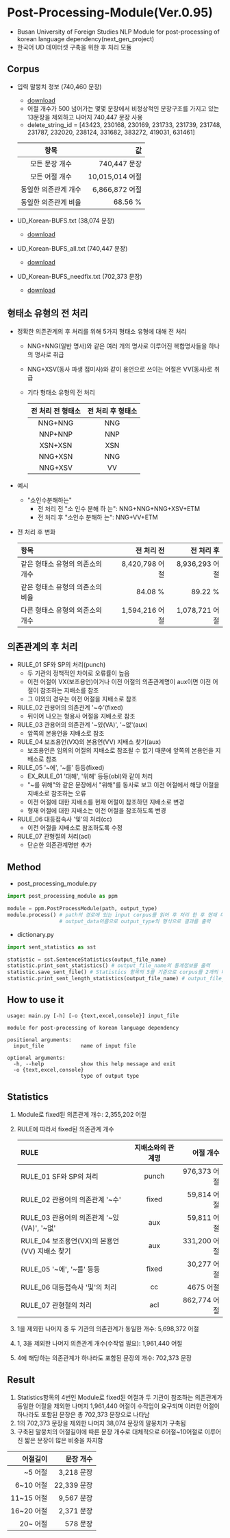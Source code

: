 # Post-Processing-Module(Ver.0.95)

+ Busan University of Foreign Studies NLP Module for post-processing of korean language dependency(next_gen_project)
+ 한국어 UD 데이터셋 구축을 위한 후 처리 모듈

## Corpus
+ 입력 말뭉치 정보 (740,460 문장)
  * [download](https://drive.google.com/open?id=1XOSs42pv5UcMe-9EbN_sLzDbX6_1ryZE)
  * 어절 개수가 500 넘어가는 몇몇 문장에서 비정상적인 문장구조를 가지고 있는 13문장을 제외하고 나머지 740,447 문장 사용
  * delete_string_id = [43423, 230168, 230169, 231733, 231739, 231748, 231787, 232020, 238124, 331682, 383272, 419031, 631461]
  
  | 항목 | 값 |
  |:---:|---:|
  | 모든 문장 개수 |	740,447 문장	|
  | 모든 어절 개수	| 10,015,014 어절	|
  | 동일한 의존관계 개수 |	6,866,872 어절	|
  | 동일한 의존관계 비율	| 68.56 %	|
+ UD_Korean-BUFS.txt (38,074 문장)
  * [download]()
+ UD_Korean-BUFS_all.txt (740,447 문장)
  * [download](https://drive.google.com/open?id=1mVBOA5zxStvF_AM0jBL5q--uPjlL4LE3)
+ UD_Korean-BUFS_needfix.txt (702,373 문장)
  * [download]()
  

## 형태소 유형의 전 처리
+ 정확한 의존관계의 후 처리를 위해 5가지 형태소 유형에 대해 전 처리
  * NNG+NNG(일반 명사)와 같은 여러 개의 명사로 이루어진 복합명사들을 하나의 명사로 취급
  * NNG+XSV(동사 파생 접미사)와 같이 용언으로 쓰이는 어절은 VV(동사)로 취급
  * 기타 형태소 유형의 전 처리
  
    | 전 처리 전 형태소 | 전 처리 후 형태소 |
    |:---:|:---:|
    | NNG+NNG | NNG |
    | NNP+NNP | NNP |
    | XSN+XSN | XSN |
    | NNG+XSN | NNG |
    | NNG+XSV | VV |
+ 예시
  * "소인수분해하는"
    - 전 처리 전 "소 인수 분해 하 는": NNG+NNG+NNG+XSV+ETM
    - 전 처리 후 "소인수 분해하 는": NNG+VV+ETM
+ 전 처리 후 변화

    | 항목 | 전 처리 전 | 전 처리 후 |
    | :------- | ----: | ---: |
    | 같은 형태소 유형의 의존소의 개수 | 8,420,798 어절 | 8,936,293 어절 |
    | 같은 형태소 유형의 의존소의 비율 | 84.08 % | 89.22 % |
    | 다른 형태소 유형의 의존소의 개수 | 1,594,216 어절 | 1,078,721 어절 |

## 의존관계의 후 처리
+ RULE_01 SF와 SP의 처리(punch)
  * 두 기관의 정책적인 차이로 오류률이 높음
  * 이전 어절이 VX(보조용언)이거나 이전 어절의 의존관계명이 aux이면 이전 어절이 참조하는 지배소를 참조
  * 그 이외의 경우는 이전 어절을 지배소로 참조
+ RULE_02 관용어의 의존관계 '~수'(fixed)
  * 뒤이어 나오는 형용사 어절을 지배소로 참조
+ RULE_03 관용어의 의존관계 '~있(VA)', '~없'(aux)
  * 앞쪽의 본용언을 지배소로 참조
+ RULE_04 보조용언(VX)의 본용언(VV) 지배소 찾기(aux)
  * 보조용언은 임의의 어절의 지배소로 참조될 수 없기 때문에 앞쪽의 본용언을 지배소로 참조
+ RULE_05 '~에', '~를' 등등(fixed)
  * EX_RULE_01 '대해', '위해' 등등(obl)와 같이 처리
  * "~를 위해"와 같은 문장에서 "위해"를 동사로 보고 이전 어절에서 해당 어절을 지배소로 참조하는 오류
  * 이전 어절에 대한 지배소를 현재 어절이 참조하던 지배소로 변경
  * 형재 어절에 대한 지배소는 이전 어절을 참조하도록 변경
+ RULE_06 대등접속사 '및'의 처리(cc)
  * 이전 어절을 지배소로 참조하도록 수정
+ RULE_07 관형절의 처리(acl)
  * 단순한 의존관계명만 추가
    

## Method
+ post_processing_module.py
```python
import post_processing_module as ppm

module = ppm.PostProcessModule(path, output_type)
module.process() # path의 경로에 있는 input corpus를 읽어 후 처리 한 후 현재 디렉터리에 
                 # output_data이름으로 output_type의 형식으로 결과를 출력
```
+ dictionary.py
```python
import sent_statistics as sst

statistic = sst.SentenceStatistics(output_file_name)
statistic.print_sent_statistics() # output_file_name의 통계정보를 출력
statistic.save_sent_file() # Statistics 항목의 5를 기준으로 corpus를 2개의 파일로 나누어서 현재 디렉터리에 저장
statistic.print_sent_length_statistics(output_file_name) # output_file_name의 어절 길이별 문장 개수를 출력
```


## How to use it

```
usage: main.py [-h] [-o {text,excel,console}] input_file

module for post-processing of korean language dependency

positional arguments:
  input_file            name of input file

optional arguments:
  -h, --help            show this help message and exit
  -o {text,excel,console}
                        type of output type
```


## Statistics

1. Module로 fixed된 의존관계 개수: 2,355,202 어절
1. RULE에 따라서 fixed된 의존관계 개수

    | RULE | 지배소와의 관계명 | 어절 개수 |
    | :------- | :---: | ----: |
    | RULE_01 SF와 SP의 처리 | punch | 976,373 어절 |
    | RULE_02 관용어의 의존관계 '~수' | fixed | 59,814 어절 |
    | RULE_03 관용어의 의존관계 '~있(VA)', '~없' | aux | 59,811 어절 |
    | RULE_04 보조용언(VX)의 본용언(VV) 지배소 찾기 | aux | 331,200 어절 |
    | RULE_05 '~에', '~를' 등등 | fixed | 30,277 어절 |
    | RULE_06 대등접속사 '및'의 처리 | cc | 4675 어절 |
    | RULE_07 관형절의 처리 | acl | 862,774 어절 |
1. 1을 제외한 나머지 중 두 기관의 의존관계가 동일한 개수: 5,698,372 어절
1. 1, 3을 제외한 나머지 의존관계 개수(수작업 필요): 1,961,440 어절
1. 4에 해당하는 의존관계가 하나라도 포함된 문장의 개수: 702,373 문장


## Result
1. Statistics항목의 4번인 Module로 fixed된 어절과 두 기관이 참조하는 의존관계가 동일한 어절을 제외한 나머지 1,961,440 어절이 수작업이 요구되며 이러한 어절이 하나라도 포함된 문장은 총 702,373 문장으로 나타남
1. 1의 702,373 문장을 제외한 나머지 38,074 문장의 말뭉치가 구축됨
1. 구축된 말뭉치의 어절길이에 따른 문장 개수로 대체적으로 6어절~10어절로 이루어진 짧은 문장이 많은 비중을 차지함

| 어절길이 | 문장 개수 |
| -------: | ---: |
|  ~5 어절 | 3,218 문장 |
| 6~10 어절 | 22,339 문장 |
| 11~15 어절 | 9,567 문장 |
| 16~20 어절 | 2,371 문장 |
| 20~ 어절 | 578 문장 |
